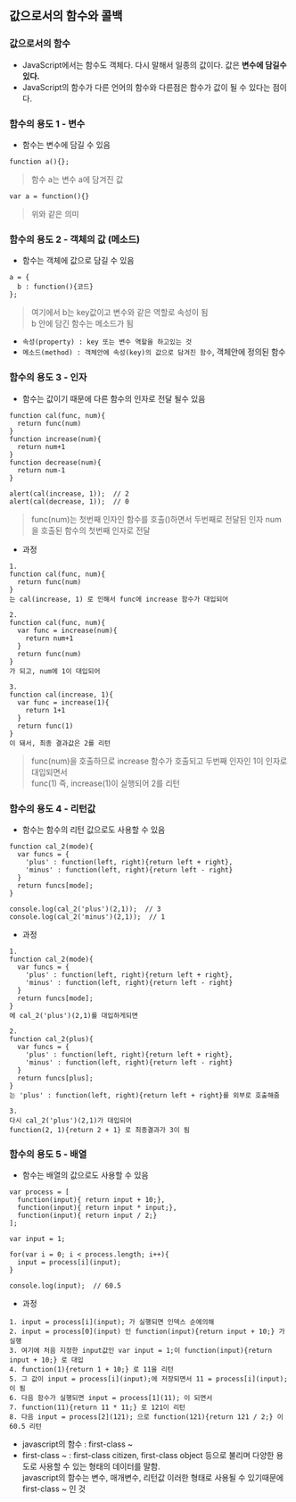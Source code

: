 ## 값으로서의 함수와 콜백
### 값으로서의 함수
- JavaScript에서는 함수도 객체다. 다시 말해서 일종의 값이다. 값은 __변수에 담길수 있다.__ 
- JavaScript의 함수가 다른 언어의 함수와 다른점은 함수가 값이 될 수 있다는 점이다.


### 함수의 용도 1 - 변수
- 함수는 변수에 담길 수 있음
```
function a(){};
```
> 함수 a는 변수 a에 담겨진 값
```
var a = function(){}
```
> 위와 같은 의미


### 함수의 용도 2 - 객체의 값 (메소드)
- 함수는 객체에 값으로 담길 수 있음
```
a = {
  b : function(){코드}
};
```
> 여기에서 b는 key값이고 변수와 같은 역할로 속성이 됨<br/>b 안에 담긴 함수는 메소드가 됨

- `속성(property) : key 또는 변수 역할을 하고있는 것`
- `메소드(method) : 객체안에 속성(key)의 값으로 담겨진 함수`, 객체안에 정의된 함수


### 함수의 용도 3 - 인자
- 함수는 값이기 때문에 다른 함수의 인자로 전달 될수 있음
```
function cal(func, num){
  return func(num)
}
function increase(num){
  return num+1
}
function decrease(num){
  return num-1
}

alert(cal(increase, 1));  // 2
alert(cal(decrease, 1));  // 0
```
> func(num)는 첫번째 인자인 함수를 호출()하면서 두번째로 전달된 인자 num 을 호출된 함수의 첫번째 인자로 전달

- 과정
```
1.
function cal(func, num){
  return func(num)
} 
는 cal(increase, 1) 로 인해서 func에 increase 함수가 대입되어

2.
function cal(func, num){
  var func = increase(num){
    return num+1
  }
  return func(num)
}
가 되고, num에 1이 대입되어

3.
function cal(increase, 1){
  var func = increase(1){
    return 1+1
  }
  return func(1)
}
이 돼서, 최종 결과값은 2를 리턴
```
> func(num)을 호출하므로 increase 함수가 호출되고 두번째 인자인 1이 인자로 대입되면서<br/>func(1) 즉, increase(1)이 실행되어 2를 리턴


### 함수의 용도 4 - 리턴값
- 함수는 함수의 리턴 값으로도 사용할 수 있음
```
function cal_2(mode){
  var funcs = {
    'plus' : function(left, right){return left + right},
    'minus' : function(left, right){return left - right}
  }
  return funcs[mode];
}

console.log(cal_2('plus')(2,1));  // 3
console.log(cal_2('minus')(2,1));  // 1
```
- 과정
```
1.
function cal_2(mode){
  var funcs = {
    'plus' : function(left, right){return left + right},
    'minus' : function(left, right){return left - right}
  }
  return funcs[mode];
} 
에 cal_2('plus')(2,1)를 대입하게되면

2.
function cal_2(plus){
  var funcs = {
    'plus' : function(left, right){return left + right},
    'minus' : function(left, right){return left - right}
  }
  return funcs[plus];
} 
는 'plus' : function(left, right){return left + right}를 외부로 호출해줌

3.
다시 cal_2('plus')(2,1)가 대입되어
function(2, 1){return 2 + 1} 로 최종결과가 3이 됨
```


### 함수의 용도 5 - 배열
- 함수는 배열의 값으로도 사용할 수 있음
```
var process = [
  function(input){ return input + 10;}, 
  function(input){ return input * input;},
  function(input){ return input / 2;}
];

var input = 1;

for(var i = 0; i < process.length; i++){
  input = process[i](input);
}

console.log(input);  // 60.5
```
- 과정
```
1. input = process[i](input); 가 실행되면 인덱스 순에의해 
2. input = process[0](input) 인 function(input){return input + 10;} 가 실행
3. 여기에 처음 지정한 input값인 var input = 1;이 function(input){return input + 10;} 로 대입
4. function(1){return 1 + 10;} 로 11을 리턴
5. 그 값이 input = process[i](input);에 저장되면서 11 = process[i](input);이 됨
6. 다음 함수가 실행되면 input = process[1](11); 이 되면서
7. function(11){return 11 * 11;} 로 121이 리턴
8. 다음 input = process[2](121); 으로 function(121){return 121 / 2;} 이 60.5 리턴
```
- javascript의 함수 : first-class ~
- first-class ~ : first-class citizen, first-class object 등으로 불리며 다양한 용도로 사용할 수 있는 형태의 데이터를 말함.<br />javascript의 함수는 변수, 매개변수, 리턴값 이러한 형태로 사용될 수 있기때문에 first-class ~ 인 것
